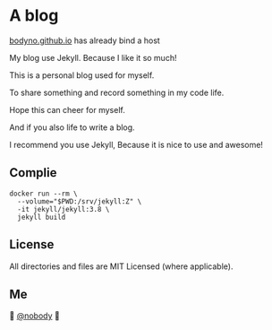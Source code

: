 # A blog

[bodyno.github.io](https://bodyno.github.io/) has already bind a host

My blog use Jekyll. Because I like it so much!

This is a personal blog used for myself.

To share something and record something in my code life.

Hope this can cheer for myself.

And if you also life to write a blog.

I recommend you use Jekyll, Because it is nice to use and awesome!

## Complie
```
docker run --rm \
  --volume="$PWD:/srv/jekyll:Z" \
  -it jekyll/jekyll:3.8 \
  jekyll build
```

## License

All directories and files are MIT Licensed (where applicable).

## Me

:wave: [@nobody](https://bodyno.github.io/about)
:panda_face:
